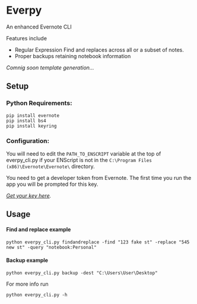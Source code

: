 # Everpy
An enhanced Evernote CLI

Features include
 + Regular Expression Find and replaces across all or a subset of notes.
 + Proper backups retaining notebook information

*Comnig soon template generation...*

## Setup
### Python Requirements:
    
    pip install evernote
    pip install bs4
    pip install keyring
    
### Configuration:
You will need to edit the `PATH_TO_ENSCRIPT` variable at the top of everpy_cli.py if your ENScript is not in the `C:\Program Files (x86)\Evernote\Evernote\` directory.

You need to get a developer token from Evernote. The first time you run the app you will be prompted for this key. 

*[Get your key here](https://www.evernote.com/api/DeveloperToken.action).*

## Usage
#### Find and replace example

    python everpy_cli.py findandreplace -find "123 fake st" -replace "545 new st" -query "notebook:Personal"

#### Backup example

    python everpy_cli.py backup -dest "C:\Users\User\Desktop"
    
For more info run

    python everpy_cli.py -h
    
